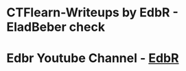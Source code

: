 # CTFlearn-Writeups by EdbR - EladBeber check
# Edbr Youtube Channel - [EdbR](https://www.youtube.com/channel/UCoD5lhTM5qtEKiFkhsDECkQ?view_as=subscriber)

